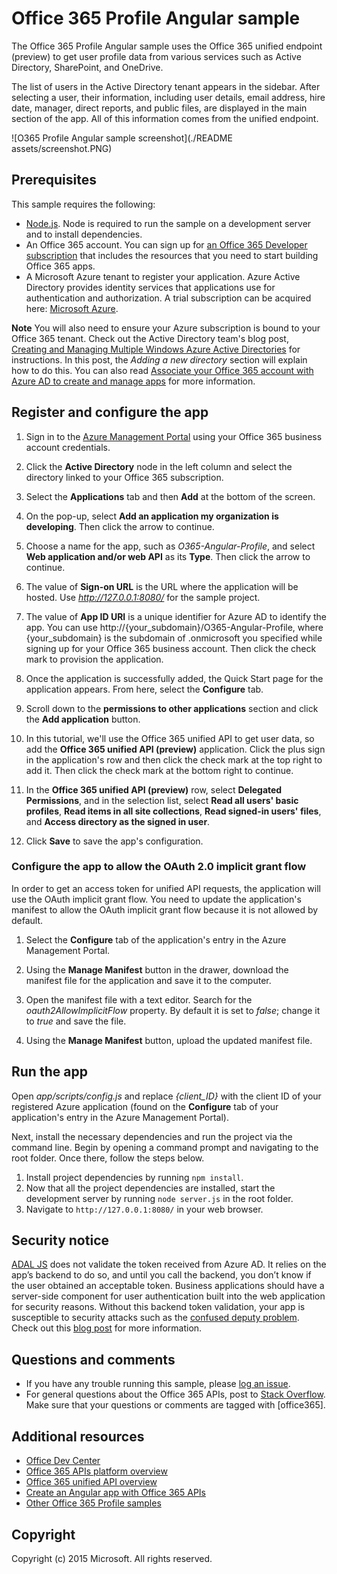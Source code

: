 # Office 365 Profile Angular sample

The Office 365 Profile Angular sample uses the Office 365 unified endpoint (preview) to get user profile data from various services such as Active Directory, SharePoint, and OneDrive.

The list of users in the Active Directory tenant appears in the sidebar. After selecting a user, their information, including user details, email address, hire date, manager, direct reports, and public files, are displayed in the main section of the app. All of this information comes from the unified endpoint.

![O365 Profile Angular sample screenshot](./README assets/screenshot.PNG)

<a name="prerequisites"></a>
## Prerequisites

This sample requires the following:
* [Node.js](https://nodejs.org/). Node is required to run the sample on a development server and to install dependencies. 
* An Office 365 account. You can sign up for [an Office 365 Developer subscription](http://aka.ms/ro9c62) that includes the resources that you need to start building Office 365 apps.
* A Microsoft Azure tenant to register your application. Azure Active Directory provides identity services that applications use for authentication and authorization. A trial subscription can be acquired here: [Microsoft Azure](http://aka.ms/jjm0q7).

**Note**  You will also need to ensure your Azure subscription is bound to your Office 365 tenant. Check out the Active Directory team's blog post, [Creating and Managing Multiple Windows Azure Active Directories](http://aka.ms/lrb3ln) for instructions. In this post, the *Adding a new directory* section will explain how to do this. You can also read [Associate your Office 365 account with Azure AD to create and manage apps](http://aka.ms/fv273q) for more information.

<a name="configure"></a>
## Register and configure the app

1. Sign in to the [Azure Management Portal](https://manage.windowsazure.com/) using your Office 365 business account credentials.

2. Click the **Active Directory** node in the left column and select the directory linked to your Office 365 subscription.

3. Select the **Applications** tab and then **Add** at the bottom of the screen.

4. On the pop-up, select **Add an application my organization is developing**. Then click the arrow to continue. 

5. Choose a name for the app, such as *O365-Angular-Profile*, and select **Web application and/or web API** as its **Type**. Then click the arrow to continue.

6. The value of **Sign-on URL** is the URL where the application will be hosted. Use *http://127.0.0.1:8080/* for the sample project.

7. The value of **App ID URI** is a unique identifier for Azure AD to identify the app. You can use http://{your_subdomain}/O365-Angular-Profile, where {your_subdomain} is the subdomain of .onmicrosoft you specified while signing up for your Office 365 business account. Then click the check mark to provision the application.

8. Once the application is successfully added, the Quick Start page for the application appears. From here, select the **Configure** tab.

9. Scroll down to the **permissions to other applications** section and click the **Add application** button.

10. In this tutorial, we'll use the Office 365 unified API to get user data, so add the **Office 365 unified API (preview)** application. Click the plus sign in the application's row and then click the check mark at the top right to add it. Then click the check mark at the bottom right to continue.

11. In the **Office 365 unified API (preview)** row, select **Delegated Permissions**, and in the selection list, select **Read all users' basic profiles**, **Read items in all site collections**, **Read signed-in users' files**, and **Access directory as the signed in user**.

12. Click **Save** to save the app's configuration.

### Configure the app to allow the OAuth 2.0 implicit grant flow

In order to get an access token for unified API requests, the application will use the OAuth implicit grant flow. You need to update the application's manifest to allow the OAuth implicit grant flow because it is not allowed by default. 

1. Select the **Configure** tab of the application's entry in the Azure Management Portal. 

2. Using the **Manage Manifest** button in the drawer, download the manifest file for the application and save it to the computer.

3. Open the manifest file with a text editor. Search for the *oauth2AllowImplicitFlow* property. By default it is set to *false*; change it to *true* and save the file.

4. Using the **Manage Manifest** button, upload the updated manifest file.

<a name="run"></a>
## Run the app

Open *app/scripts/config.js* and replace *{client_ID}* with the client ID of your registered Azure application (found on the **Configure** tab of your application's entry in the Azure Management Portal).

Next, install the necessary dependencies and run the project via the command line. Begin by opening a command prompt and navigating to the root folder. Once there, follow the steps below.

1. Install project dependencies by running ```npm install```.
2. Now that all the project dependencies are installed, start the development server by running ```node server.js``` in the root folder.
3. Navigate to ```http://127.0.0.1:8080/``` in your web browser.

## Security notice
[ADAL JS](https://github.com/AzureAD/azure-activedirectory-library-for-js) does not validate the token received from Azure AD. It relies on the app’s backend to do so, and until you call the backend, you don’t know if the user obtained an acceptable token. Business applications should have a server-side component for user authentication built into the web application for security reasons. Without this backend token validation, your app is susceptible to security attacks such as the [confused deputy problem](https://en.wikipedia.org/wiki/Confused_deputy_problem). Check out this [blog post](http://www.cloudidentity.com/blog/2015/02/19/introducing-adal-js-v1/) for more information.

<a name="questions-and-comments"></a>
## Questions and comments

- If you have any trouble running this sample, please [log an issue](https://github.com/OfficeDev/O365-Angular-Profile/issues).
- For general questions about the Office 365 APIs, post to [Stack Overflow](http://stackoverflow.com/). Make sure that your questions or comments are tagged with [office365].
  
<a name="additional-resources"></a>
## Additional resources

* [Office Dev Center](http://dev.office.com/)
* [Office 365 APIs platform overview](http://msdn.microsoft.com/office/office365/howto/platform-development-overview)
* [Office 365 unified API overview](https://msdn.microsoft.com/en-us/office/office365/howto/office-365-unified-api-overview)
* [Create an Angular app with Office 365 APIs](http://aka.ms/get-started-with-js)
* [Other Office 365 Profile samples](https://github.com/OfficeDev?utf8=%E2%9C%93&query=Profile)

## Copyright
Copyright (c) 2015 Microsoft. All rights reserved.
